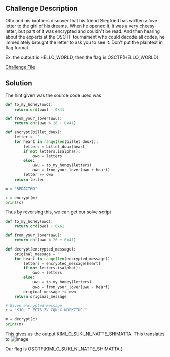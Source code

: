 ## Challenge Description
Otto and his brothers discover that his friend Siegfried has written a love letter to the girl of his dreams. When he opened it, it was a very cheesy letter, but part of it was encrypted and couldn't be read. And then hearing about the experts at the OSCTF tournament who could decode all codes, he immediately brought the letter to ask you to see it. Don't put the plaintext in flag format.

Ex: the output is HELLO_WORLD, then the flag is OSCTF{HELLO_WORLD}

[Challenge File](https://github.com/user-attachments/files/16215687/letter.1.txt)

## Solution

The hint given was the source code used was
```py
def to_my_honey(owo):
    return ord(owo) - 0x41

def from_your_lover(uwu):
    return chr(uwu % 26 + 0x41)

def encrypt(billet_doux):
    letter = ''
    for heart in range(len(billet_doux)):
        letters = billet_doux[heart]
        if not letters.isalpha():
            owo = letters
        else:
            uwu = to_my_honey(letters)
            owo = from_your_lover(uwu + heart)
        letter += owo
    return letter

m = "REDACTED"

c = encrypt(m)
print(c)
```

Thus by reversing this, we can get our solve script

```py
def to_my_honey(owo):
    return ord(owo) - 0x41

def from_your_lover(uwu):
    return chr(uwu % 26 + 0x41)

def decrypt(encrypted_message):
    original_message = ''
    for heart in range(len(encrypted_message)):
        letters = encrypted_message[heart]
        if not letters.isalpha():
            owo = letters
        else:
            uwu = to_my_honey(letters)
            owo = from_your_lover(uwu - heart)
        original_message += owo
    return original_message

# Given encrypted message
c = "KJOL_T_ZCTS_ZV_CQKLX_NDFKZTUC."

m = decrypt(c)
print(m)
```

This gives us the output KIMI_O_SUKI_NI_NATTE_SHIMATTA. This translates to 
![image](https://github.com/user-attachments/assets/052ef6f1-edca-4401-9e06-7ca4f44d9772)

Our flag is OSCTF{KIMI_O_SUKI_NI_NATTE_SHIMATTA.}

